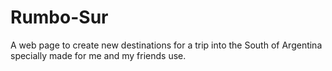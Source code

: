 # Rumbo-Sur
A web page to create new destinations for a trip into the South of Argentina specially made for me and my friends use. 
